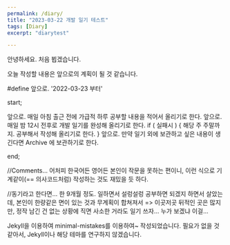 ```yaml
---
permalink: /diary/
title: "2023-03-22 개발 일기 테스트"
tags: [Diary]
excerpt: "diarytest"

---
```


안녕하세요. 처음 뵙겠습니다.

오늘 작성할 내용은 앞으로의 계획이 될 것 같습니다.

#define 앞으로. '2022-03-23 부터'

start;

앞으로. 매일 아침 출근 전에 가급적 하루 공부할 내용을 적어서 올리기로 한다.
앞으로. 매일 밤 12시 전후로 개발 일기를 완성해 올리기로 한다.
if ( 실패시 ) {
    해당 주 주말까지. 공부해서 작성해 올리기로 한다.
}
앞으로. 만약 일기 외에 보관하고 싶은 내용이 생긴다면 Archive 에 보관하기로 한다.

end;

//Comments...
어처피 한국어든 영어든 본인이 작문을 못하는 편이니, 이런 식으로 기계같이(== 의사코드처럼) 작성하는 것도 재밌을 듯 하다.

//동기라고 한다면...
한 9개월 정도. 일하면서 설렁설렁 공부하면 되겠지 하면서 살았는데, 본인이 한량같은 면이 있는 것과 무계획이 합쳐져서 => 이곳저곳 뒤적인 곳은 많지만, 정작 남긴 건 없는 상황에 직면
사소한 거라도 일기 쓰자...
누가 보겠냐 이걸...

Jekyll을 이용하여 minimal-mistakes를 이용하여~ 작성되었습니다.
필요가 없을 것 같아서, Jekyll이나 해당 테마를 연구하지 않겠습니다. 

